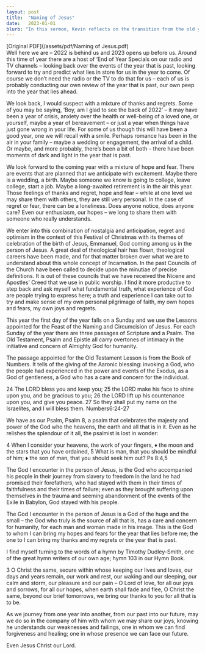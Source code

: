 ```yaml
---
layout: post
title:  "Naming of Jesus"
date:   2023-01-01
blurb: "In this sermon, Kevin reflects on the transition from the old year to the new one, acknowledging the mixture of emotions that come with it. He emphasizes the constant presence of God in our lives, regardless of our circumstances. The sermon also highlights the significance of the Feast of the Naming and Circumcision of Jesus, and how it underscores God's care and concern for humanity."
---
```

[Original PDF](/assets/pdf/Naming of Jesus.pdf)    
Well here we are – 2022 is behind us and 2023 opens up before us. Around this time of year there are a host of ‘End of Year Specials on our radio and TV channels – looking back over the events of the year that is past, looking forward to try and predict what lies in store for us in the year to come. Of course we don’t need the radio or the TV to do that for us – each of us is probably conducting our own review of the year that is past, our own peep into the year that lies ahead.

We look back, I would suspect with a mixture of thanks and regrets. Some of you may be saying, ‘Boy, am I glad to see the back of 2022’ – it may have been a year of crisis, anxiety over the health or well-being of a loved one, or yourself, maybe a year of bereavement – or just a year when things have just gone wrong in your life. For some of us though this will have been a good year, one we will recall with a smile. Perhaps romance has been in the air in your family – maybe a wedding or engagement, the arrival of a child. Or maybe, and more probably, there’s been a bit of both – there have been moments of dark and light in the year that is past.

We look forward to the coming year with a mixture of hope and fear. There are events that are planned that we anticipate with excitement. Maybe there is a wedding, a birth. Maybe someone we know is going to college, leave college, start a job. Maybe a long-awaited retirement is in the air this year. Those feelings of thanks and regret, hope and fear – while at one level we may share them with others, they are still very personal. In the case of regret or fear, there can be a loneliness. Does anyone notice, does anyone care? Even our enthusiasm, our hopes – we long to share them with someone who really understands.

We enter into this combination of nostalgia and anticipation, regret and optimism in the context of this Festival of Christmas with its themes of celebration of the birth of Jesus, Emmanuel, God coming among us in the person of Jesus. A great deal of theological hair has flown, theological careers have been made, and for that matter broken over what we are to understand about this whole concept of Incarnation. In the past Councils of the Church have been called to decide upon the minutiae of precise definitions. It is out of these councils that we have received the Nicene and Apostles’ Creed that we use in public worship. I find it more productive to step back and ask myself what fundamental truth, what experience of God are people trying to express here; a truth and experience I can take out to try and make sense of my own personal pilgrimage of faith, my own hopes and fears, my own joys and regrets.

This year the first day of the year falls on a Sunday and we use the Lessons appointed for the Feast of the Naming and Circumcision of Jesus. For each Sunday of the year there are three passages of Scripture and a Psalm. The Old Testament, Psalm and Epistle all carry overtones of intimacy in the initiative and concern of Almighty God for humanity.

The passage appointed for the Old Testament Lesson is from the Book of Numbers. It tells of the giving of the Aaronic blessing: invoking a God, who the people had experienced in the power and events of the Exodus, as a God of gentleness, a God who has a care and concern for the individual.

24 The LORD bless you and keep you;
25 the LORD make his face to shine upon you, and be gracious to you;
26 the LORD lift up his countenance upon you, and give you peace.
27 So they shall put my name on the Israelites, and I will bless them.
Numbers6:24-27

We have as our Psalm, Psalm 8, a psalm that celebrates the majesty and power of the God who the heavens, the earth and all that is in it. Even as he relishes the splendour of it all, the psalmist is lost in wonder:

4 When I consider your heavens, the work of your fingers, ♦︎
the moon and the stars that you have ordained,
5 What is man, that you should be mindful of him; ♦︎
the son of man, that you should seek him out? Ps 8:4,5

The God I encounter in the person of Jesus, is the God who accompanied his people in their journey from slavery to freedom in the land he had promised their forefathers, who had stayed with them in their times of faithfulness and their times of failure; even as they brought suffering upon themselves in the trauma and seeming abandonment of the events of the Exile in Babylon, God stayed with his people.

The God I encounter in the person of Jesus is a God of the huge and the small – the God who truly is the source of all that is, has a care and concern for humanity, for each man and woman made in his image. This is the God to whom I can bring my hopes and fears for the year that lies before me; the one to I can bring my thanks and my regrets or the year that is past.

I find myself turning to the words of a hymn by Timothy Dudley-Smith, one of the great hymn writers of our own age; hymn 103 in our Hymn Book.

3 O Christ the same, secure within whose keeping
our lives and loves, our days and years remain,
our work and rest, our waking and our sleeping,
our calm and storm, our pleasure and our pain –
O Lord of love, for all our joys and sorrows,
for all our hopes, when earth shall fade and flee,
O Christ the same, beyond our brief tomorrows,
we bring our thanks to you for all that is to be.

As we journey from one year into another, from our past into our future, may we do so in the company of him with whom we may share our joys, knowing he understands our weaknesses and failings, one in whom we can find forgiveness and healing; one in whose presence we can face our future.

Even Jesus Christ our Lord.
